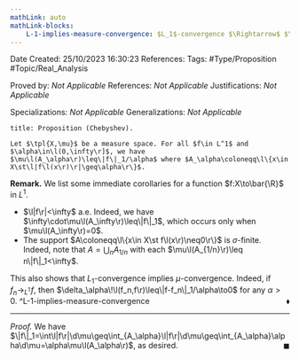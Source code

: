 ```yaml
---
mathLink: auto
mathLink-blocks:
    L-1-implies-measure-convergence: $L_1$-convergence $\Rightarrow$ $\mu$-convergence
---
```


<div class="topSpace"></div>

Date Created: 25/10/2023 16:30:23
References:
Tags: #Type/Proposition #Topic/Real_Analysis

Proved by: <i>Not Applicable</i>
References: <i>Not Applicable</i>
Justifications: <i>Not Applicable</i>

Specializations: <i>Not Applicable</i>
Generalizations: <i>Not Applicable</i>

``` ad-Proposition
title: Proposition (Chebyshev).

Let $\tpl{X,\mu}$ be a measure space. For all $f\in L^1$ and $\alpha\in\l(0,\infty\r]$, we have $\mu\l(A_\alpha\r)\leq\|f\|_1/\alpha$ where $A_\alpha\coloneqq\l\{x\in X\st\l|f\l(x\r)\r|\geq\alpha\r\}$.

```

<b>Remark.</b> We list some immediate corollaries for a function $f:X\to\bar{\R}$ in $L^1$.
* $\l|f\r|<\infty$ a.e. Indeed, we have $\infty\cdot\mu\l(A_\infty\r)\leq\|f\|_1$, which occurs only when $\mu\l(A_\infty\r)=0$.
* The support $A\coloneqq\l\{x\in X\st f\l(x\r)\neq0\r\}$ is $\sigma$-finite. Indeed, note that $A=\bigcup_nA_{1/n}$ with each $\mu\l(A_{1/n}\r)\leq n\|f\|_1<\infty$.

This also shows that $L_1$-convergence implies $\mu$-convergence. Indeed, if $f_n\to_{L^1}\!f$, then $\delta_\alpha\!\l(f_n,f\r)\leq\|f-f_n\|_1/\alpha\to0$ for any $\alpha>0$.<span style="float:right;">$\blacklozenge$</span> ^L-1-implies-measure-convergence

---

<i>Proof.</i> We have $\|f\|_1=\int\l|f\r|\d\mu\geq\int_{A_\alpha}\l|f\r|\d\mu\geq\int_{A_\alpha}\alpha\d\mu=\alpha\mu\l(A_\alpha\r)$, as desired.<span style="float:right;">$\blacksquare$</span>
